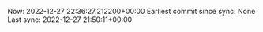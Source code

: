 Now: 2022-12-27 22:36:27.212200+00:00 Earliest commit since sync: None Last sync: 2022-12-27 21:50:11+00:00
